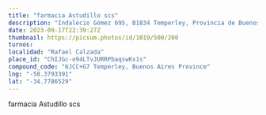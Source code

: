 ```yaml
---
title: "farmacia Astudillo scs"
description: "Indalecio Gómez 695, B1834 Temperley, Provincia de Buenos Aires, Argentina"
date: 2023-09-17T22:39:27Z
thumbnail: https://picsum.photos/id/1019/500/200
turnos:
localidad: "Rafael Calzada"
place_id: "ChIJGc-o94LTvJURRPbaqswKx1s"
compound_code: "6JCC+G7 Temperley, Buenos Aires Province"
lng: "-58.3793391"
lat: "-34.7786529"
---
```


farmacia Astudillo scs
